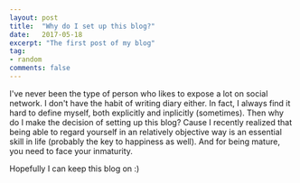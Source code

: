 ```yaml
---
layout: post
title:  "Why do I set up this blog?"
date:   2017-05-18
excerpt: "The first post of my blog"
tag:
- random
comments: false
---
```


I've never been the type of person who likes to expose a lot on social network. I don't have the habit of writing diary either. In fact, I always find it hard to define myself, both explicitly and inplicitly (sometimes). Then why do I make the decision of setting up this blog? Cause I recently realized that being able to regard yourself in an relatively objective way is an essential skill in life (probably the key to happiness as well). And for being mature, you need to face your inmaturity. 

Hopefully I can keep this blog on :)
